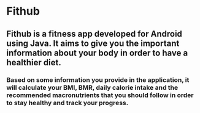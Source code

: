 # Fithub
## Fithub is a fitness app developed for Android using Java. It aims to give you the important information about your body in order to have a healthier diet.

### Based on some information you provide in the application, it will calculate your BMI, BMR, daily calorie intake and the recommended macronutrients that you should follow in order to stay healthy and track your progress.
